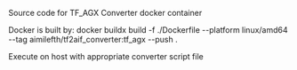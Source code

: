 Source code for TF_AGX Converter docker container

Docker is built by:
docker buildx build -f ./Dockerfile --platform linux/amd64 --tag aimilefth/tf2aif_converter:tf_agx --push .

Execute on host with appropriate converter script file